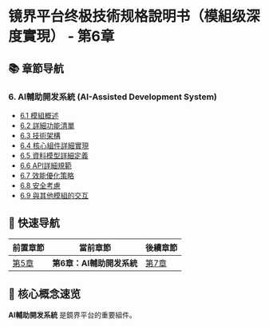 # 镜界平台终极技術规格說明书（模組级深度實現） - 第6章

## 📚 章節导航

### 6. AI輔助開发系統 (AI-Assisted Development System)

- [6.1 模組概述](ch6-1-模組概述.md)
- [6.2 詳細功能清單](ch6-2-詳細功能清單.md)
- [6.3 技術架構](ch6-3-技術架構.md)
- [6.4 核心組件詳細實現](ch6-4-核心組件詳細實現.md)
- [6.5 資料模型詳細定義](ch6-5-資料模型詳細定義.md)
- [6.6 API詳細規範](ch6-6-API詳細規範.md)
- [6.7 效能優化策略](ch6-7-效能優化策略.md)
- [6.8 安全考慮](ch6-8-安全考慮.md)
- [6.9 與其他模組的交互](ch6-9-與其他模組的交互.md)

## 🔄 快速导航

| 前置章節 | 當前章節 | 後續章節 |
|---------|---------|---------|
| [第5章](../ch5/ch5-index.md) | **第6章：AI輔助開发系統** | [第7章](../ch7/ch7-index.md) |

## 📌 核心概念速览

**AI輔助開发系統** 是鏡界平台的重要組件。
